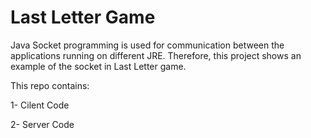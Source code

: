 # Last Letter Game

Java Socket programming is used for communication between the applications running on different JRE. Therefore, this project shows  an example of the socket in Last Letter game.

This repo contains:

1- Cilent Code

2- Server Code
